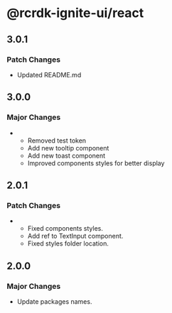 # @rcrdk-ignite-ui/react

## 3.0.1

### Patch Changes

- Updated README.md

## 3.0.0

### Major Changes

- - Removed test token
  - Add new tooltip component
  - Add new toast component
  - Improved components styles for better display

## 2.0.1

### Patch Changes

- - Fixed components styles.
  - Add ref to TextInput component.
  - Fixed styles folder location.

## 2.0.0

### Major Changes

- Update packages names.
